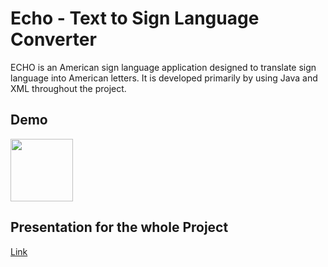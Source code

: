 # Echo - Text to Sign Language Converter

ECHO is an American sign language application designed to translate sign language into American letters. It is developed primarily by using Java and XML throughout the project.



## Demo



<p align= "center>
  <img src="https://github.com/user-attachments/assets/53bb6348-2821-4e6b-9df0-907923ae54f3" width="100" /> <img src="https://github.com/user-attachments/assets/e87482a7-f778-467c-a7e3-9bddc94c6ac8" width="100" />
</p>

## Presentation for the whole Project

[Link](https://www.canva.com/design/DAFA8-vFBNM/g9rS4tpF1YfYDnQ5-Q7hCQ/view)
